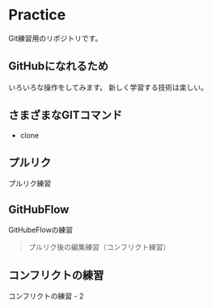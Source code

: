 # Practice
Git練習用のリポジトリです。

## GitHubになれるため
いろいろな操作をしてみます。
新しく学習する技術は楽しい。

## さまざまなGITコマンド
* clone

## プルリク
プルリク練習

## GitHubFlow
GitHubeFlowの練習
> プルリク後の編集練習（コンフリクト練習）

## コンフリクトの練習
コンフリクトの練習 - 2
